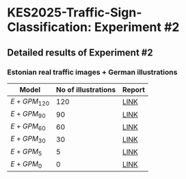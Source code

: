 # KES2025-Traffic-Sign-Classification: Experiment #2

## Detailed results of Experiment #2

### Estonian real traffic images + German illustrations

| Model         | No of illustrations | Report                            |
|---------------|---------------------|-----------------------------------|
| $E+GPM_{120}$ | 120                 | [LINK](https://htmlpreview.github.io/?https://github.com/daredemo/KES2025-Traffic-Sign-Classification/blob/6b7a9d987b7f9fee186551fb5dad95b6d1a21e2c/experiment2/cm2_f_e_vd_mix_120.html) |
| $E+GPM_{90}$  | 90                  | [LINK](https://htmlpreview.github.io/?https://github.com/daredemo/KES2025-Traffic-Sign-Classification/blob/6b7a9d987b7f9fee186551fb5dad95b6d1a21e2c/experiment2/cm2_f_e_vd_mix_90.html)  |
| $E+GPM_{60}$  | 60                  | [LINK](https://htmlpreview.github.io/?https://github.com/daredemo/KES2025-Traffic-Sign-Classification/blob/6b7a9d987b7f9fee186551fb5dad95b6d1a21e2c/experiment2/cm2_f_e_vd_mix_60.html)  |
| $E+GPM_{30}$  | 30                  | [LINK](https://htmlpreview.github.io/?https://github.com/daredemo/KES2025-Traffic-Sign-Classification/blob/6b7a9d987b7f9fee186551fb5dad95b6d1a21e2c/experiment2/cm2_f_e_vd_mix_30.html)  |
| $E+GPM_{5}$   | 5                   | [LINK](https://htmlpreview.github.io/?https://github.com/daredemo/KES2025-Traffic-Sign-Classification/blob/6b7a9d987b7f9fee186551fb5dad95b6d1a21e2c/experiment2/cm2_f_e_vd_mix_5.html)  |
| $E+GPM_{0}$   | 0                   | [LINK](https://htmlpreview.github.io/?https://github.com/daredemo/KES2025-Traffic-Sign-Classification/blob/6b7a9d987b7f9fee186551fb5dad95b6d1a21e2c/experiment2/cm2_f_e_vd_mix_0.html)  |

